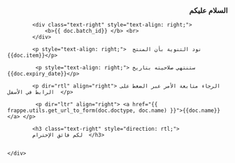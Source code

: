 <!DOCTYPE html>
<html lang="en">
<head>
    <meta charset="UTF-8">
    <meta http-equiv="X-UA-Compatible" content="IE=edge">
    <meta name="viewport" content="width=device-width, initial-scale=1.0">
    <title>Document</title>
</head>
<body>
    <div class="rtl">
        <h3 class="text-right" style="direction: rtl;">
            السلام عليكم</h3>
            
            <div class="text-right" style="text-align: right;">
                <b>{{ doc.batch_id}} </b> <br>
            </div>
            
            <p style="text-align: right;">  نود التنوية بأن المنتج {{doc.item}}</p>
            
             <p style="text-align: right;"> ستنتهي صلاحيته بتاريخ    {{doc.expiry_date}}</p>
            
            <p dir="rtl" align="right"> الرجاء متابعة الأمر عبر الضغط على الرابط في الأسفل  </p>
            
             <p dir="ltr" align="right"> <a href="{{ frappe.utils.get_url_to_form(doc.doctype, doc.name) }}">{{doc.name}}</a> </p>
            
            <h3 class="text-right" style="direction: rtl;">
            لكم فائق الإحترام  </h3>
    
        
    </div>
</body>
</html>
